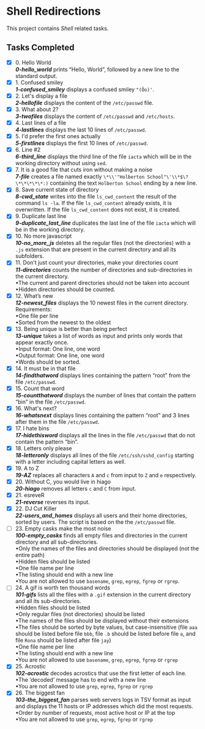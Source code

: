 # Shell Redirections

This project contains _Shell_ related tasks.

## Tasks Completed

+ [x] 0\. Hello World<br/>_**0-hello_world**_ prints “Hello, World”, followed by a new line to the standard output.
+ [x] 1\. Confused smiley<br/>_**1-confused_smiley**_ displays a confused smiley `"(Ôo)'`.
+ [x] 2\. Let's display a file<br/>_**2-hellofile**_ displays the content of the `/etc/passwd` file.
+ [x] 3\. What about 2?<br/>_**3-twofiles**_ displays the content of `/etc/passwd` and `/etc/hosts`.
+ [x] 4\. Last lines of a file<br/>_**4-lastlines**_ displays the last 10 lines of `/etc/passwd`.
+ [x] 5\. I'd prefer the first ones actually<br/>_**5-firstlines**_ displays the first 10 lines of `/etc/passwd`.
+ [x] 6\. Line #2<br/>_**6-third_line**_ displays the third line of the file `iacta` which will be in the working directory without using `sed`.
+ [x] 7\. It is a good file that cuts iron without making a noise<br/>_**7-file**_ creates a file named exactly `\*\\'"Holberton School"\'\\*$\?\*\*\*\*\*:)` containing the text `Holberton School` ending by a new line.
+ [x] 8\. Save current state of directory<br/>_**8-cwd_state**_ writes into the file `ls_cwd_content` the result of the command `ls -la`. If the file `ls_cwd_content` already exists, it is overwritten. If the file `ls_cwd_content` does not exist, it is created.
+ [x] 9\. Duplicate last line<br/>_**9-duplicate_last_line**_ duplicates the last line of the file `iacta` which will be in the working directory.
+ [x] 10\. No more javascript<br/>_**10-no_more_js**_ deletes all the regular files (not the directories) with a `.js` extension that are present in the current directory and all its subfolders.
+ [x] 11\.  Don't just count your directories, make your directories count<br/>_**11-directories**_ counts the number of directories and sub-directories in the current directory.<br/>    &bullet;The current and parent directories should not be taken into account<br/>    &bullet;Hidden directories should be counted.
+ [x] 12\. What’s new<br/>_**12-newest_files**_ displays the 10 newest files in the current directory.<br/>Requirements:<br/>    &bullet;One file per line<br/>    &bullet;Sorted from the newest to the oldest
+ [x] 13\. Being unique is better than being perfect<br/>_**13-unique**_ takes a list of words as input and prints only words that appear exactly once.<br/>    &bullet;Input format: One line, one word<br/>    &bullet;Output format: One line, one word<br/>    &bullet;Words should be sorted.
+ [x] 14\. It must be in that file<br/>_**14-findthatword**_ displays lines containing the pattern “root” from the file `/etc/passwd`.
+ [x] 15\. Count that word<br/>_**15-countthatword**_ displays the number of lines that contain the pattern “bin” in the file `/etc/passwd`.
+ [x] 16\. What's next?<br/>_**16-whatsnext**_ displays lines containing the pattern “root” and 3 lines after them in the file `/etc/passwd`.
+ [x] 17\. I hate bins<br/>_**17-hidethisword**_ displays all the lines in the file `/etc/passwd` that do not contain the pattern “bin”.
+ [x] 18\. Letters only please<br/>_**18-letteronly**_ displays all lines of the file `/etc/ssh/sshd_config` starting with a letter including capital letters as well.
+ [x] 19\. A to Z<br/>_**19-AZ**_ replaces all characters `A` and `c` from input to `Z` and `e` respectively.
+ [x] 20\. Without C, you would live in hiago<br/>_**20-hiago**_ removes all letters `c` and `C` from input.
+ [x] 21\. esreveR<br/>_**21-reverse**_ reverses its input.
+ [x] 22\. DJ Cut Killer<br/>_**22-users_and_homes**_ displays all users and their home directories, sorted by users. The script is based on the the `/etc/passwd` file.
+ [ ] 23\. Empty casks make the most noise<br/>_**100-empty_casks**_ finds all empty files and directories in the current directory and all sub-directories.<br/>    &bullet;Only the names of the files and directories should be displayed (not the entire path)<br/>    &bullet;Hidden files should be listed<br/>    &bullet;One file name per line<br/>    &bullet;The listing should end with a new line<br/>    &bullet;You are not allowed to use `basename`, `grep`, `egrep`, `fgrep` or `rgrep`.
+ [ ] 24\. A gif is worth ten thousand words<br/>_**101-gifs**_ lists all the files with a `.gif` extension in the current directory and all its sub-directories.<br/>    &bullet;Hidden files should be listed<br/>    &bullet;Only regular files (not directories) should be listed<br/>    &bullet;The names of the files should be displayed without their extensions<br/>    &bullet;The files should be sorted by byte values, but case-insensitive (file `aaa` should be listed before file `bbb`, file `.b` should be listed before file `a`, and file `Rona` should be listed after file `jay`)<br/>    &bullet;One file name per line<br/>    &bullet;The listing should end with a new line<br/>    &bullet;You are not allowed to use `basename`, `grep`, `egrep`, `fgrep` or `rgrep`
+ [x] 25\. Acrostic<br/>_**102-acrostic**_ decodes acrostics that use the first letter of each line.<br/>    &bullet;The ‘decoded’ message has to end with a new line<br/>    &bullet;You are not allowed to use `grep`, `egrep`, `fgrep` or `rgrep`
+ [x] 26\. The biggest fan<br/>_**103-the_biggest_fan**_ parses web servers logs in TSV format as input and displays the 11 hosts or IP addresses which did the most requests.<br/>    &bullet;Order by number of requests, most active host or IP at the top<br/>    &bullet;You are not allowed to use `grep`, `egrep`, `fgrep` or `rgrep`

